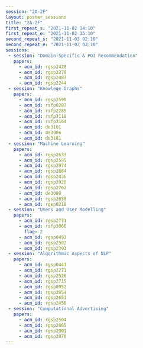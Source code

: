 ```yaml
---
session: "2A-2F"
layout: poster_sessions
title: "2A-2F"
first_repeat_s: "2021-11-02 14:10" 
first_repeat_e: "2021-11-02 15:10" 
second_repeat_s: "2021-11-03 02:10" 
second_repeat_e: "2021-11-03 03:10"
sessions:
 - session: "Domain-Specific & POI Recommendation"
   papers:
     - acm_id: rgsp2428
     - acm_id: rgsp2278
     - acm_id: rgsp2487
     - acm_id: rgsp2244
 - session: "Knowlege Graphs"
   papers:
     - acm_id: rgsp2590
     - acm_id: rsfp0287
     - acm_id: rsfp2285
     - acm_id: rsfp3110
     - acm_id: rsfp3164
     - acm_id: de3101
     - acm_id: de3086
     - acm_id: de3181
 - session: "Machine Learning"
   papers:
     - acm_id: rgsp2633
     - acm_id: rgsp2595
     - acm_id: rgsp2974
     - acm_id: rgsp2664
     - acm_id: rgsp2436
     - acm_id: rgsp2920
     - acm_id: rgsp2762
     - acm_id: de3080
     - acm_id: rgsp2658
     - acm_id: rgsp0218
 - session: "Users and User Modelling"
   papers:
     - acm_id: rgsp2771
     - acm_id: rsfp3066
       flag: 2
     - acm_id: rgsp0493
     - acm_id: rgsp2582
     - acm_id: rgsp2393
 - session: "Algorithmic Aspects of NLP"
   papers:
     - acm_id: rgsp0441
     - acm_id: rgsp2271
     - acm_id: rgsp2526
     - acm_id: rgsp2715
     - acm_id: rgsp0952
     - acm_id: rgsp2854
     - acm_id: rgsp2651
     - acm_id: rgsp2456
 - session: "Computational Advertising"
   papers:
     - acm_id: rgsp2504
     - acm_id: rgsp2865
     - acm_id: rgsp2901
     - acm_id: rgsp2970
---
```

